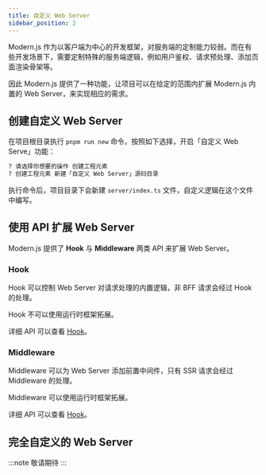 ```yaml
---
title: 自定义 Web Server
sidebar_position: 2
---
```


Modern.js 作为以客户端为中心的开发框架，对服务端的定制能力较弱。而在有些开发场景下，需要定制特殊的服务端逻辑，例如用户鉴权、请求预处理、添加页面渲染骨架等。

因此 Modern.js 提供了一种功能，让项目可以在给定的范围内扩展 Modern.js 内置的 Web Server，来实现相应的需求。

## 创建自定义 Web Server

在项目根目录执行 `pnpm run new` 命令，按照如下选择，开启「自定义 Web Serve」功能：

```bash
? 请选择你想要的操作 创建工程元素
? 创建工程元素 新建「自定义 Web Server」源码目录
```

执行命令后，项目目录下会新建 `server/index.ts` 文件，自定义逻辑在这个文件中编写。

## 使用 API 扩展 Web Server

Modern.js 提供了 **Hook** 与 **Middleware** 两类 API 来扩展 Web Server。

### Hook

Hook 可以控制 Web Server 对请求处理的内置逻辑，非 BFF 请求会经过 Hook 的处理。

Hook 不可以使用运行时框架拓展。

详细 API 可以查看 [Hook](/docs/apis/app/runtime/web-server/hook)。


### Middleware

Middleware 可以为 Web Server 添加前置中间件，只有 SSR 请求会经过 Middleware 的处理。

Middleware 可以使用运行时框架拓展。

详细 API 可以查看 [Hook](/docs/apis/app/runtime/web-server/middleware)。

## 完全自定义的 Web Server

:::note
敬请期待
:::
